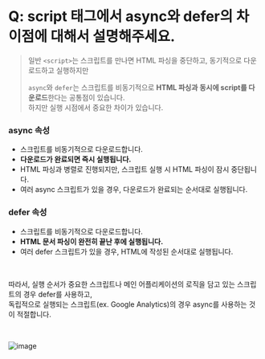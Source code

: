 # Q: script 태그에서 async와 defer의 차이점에 대해서 설명해주세요.
> 일반 `<script>`는 스크립트를 만나면 HTML 파싱을 중단하고, 동기적으로 다운로드하고 실행하지만
> 
> `async`와 `defer`는 스크립트를 비동기적으로 **HTML 파싱과 동시에 script를 다운로드**한다는 공통점이 있습니다.  
> 하지만 실행 시점에서 중요한 차이가 있습니다.

### async 속성
- 스크립트를 비동기적으로 다운로드합니다.
- **다운로드가 완료되면 즉시 실행됩니다.**
- HTML 파싱과 병렬로 진행되지만, 스크립트 실행 시 HTML 파싱이 잠시 중단됩니다.
- 여러 async 스크립트가 있을 경우, 다운로드가 완료되는 순서대로 실행됩니다.

### defer 속성
- 스크립트를 비동기적으로 다운로드합니다.
- **HTML 문서 파싱이 완전히 끝난 후에 실행됩니다.**
- 여러 defer 스크립트가 있을 경우, HTML에 작성된 순서대로 실행됩니다.

<br/>

따라서, 실행 순서가 중요한 스크립트나 메인 어플리케이션의 로직을 담고 있는 스크립트의 경우 defer를 사용하고,   
독립적으로 실행되는 스크립트(ex. Google Analytics)의 경우 async를 사용하는 것이 적절합니다.

<br/>

![image](https://github.com/user-attachments/assets/743569d4-caf6-4ea2-8560-dcdf086fb15a)
